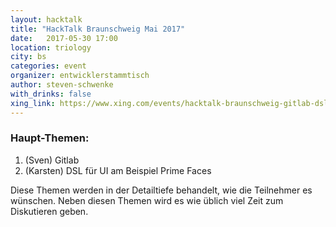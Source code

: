 ```yaml
---
layout: hacktalk
title: "HackTalk Braunschweig Mai 2017"
date:   2017-05-30 17:00
location: triology
city: bs
categories: event
organizer: entwicklerstammtisch
author: steven-schwenke
with_drinks: false
xing_link: https://www.xing.com/events/hacktalk-braunschweig-gitlab-dsl-ui-bsp-primefaces-1811330
---
```


### Haupt-Themen:

1. (Sven) Gitlab
2. (Karsten) DSL für UI am Beispiel Prime Faces

Diese Themen werden in der Detailtiefe behandelt, wie die Teilnehmer es wünschen. Neben diesen Themen wird es wie üblich viel Zeit zum Diskutieren geben.
